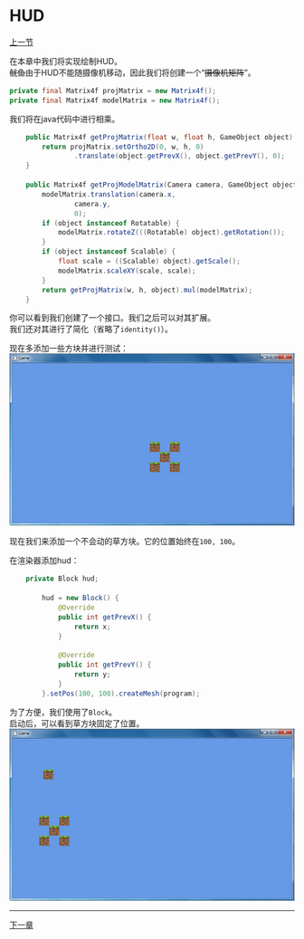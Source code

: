 # HUD

[上一节](camera.md)

在本章中我们将实现绘制HUD。  
~~鱿鱼~~由于HUD不能随摄像机移动，因此我们将创建一个“~~摄像机矩阵~~”。
```java
private final Matrix4f projMatrix = new Matrix4f();
private final Matrix4f modelMatrix = new Matrix4f();
```
我们将在java代码中进行相乘。
```java
    public Matrix4f getProjMatrix(float w, float h, GameObject object) {
        return projMatrix.setOrtho2D(0, w, h, 0)
                .translate(object.getPrevX(), object.getPrevY(), 0);
    }

    public Matrix4f getProjModelMatrix(Camera camera, GameObject object, float w, float h) {
        modelMatrix.translation(camera.x,
                camera.y,
                0);
        if (object instanceof Rotatable) {
            modelMatrix.rotateZ(((Rotatable) object).getRotation());
        }
        if (object instanceof Scalable) {
            float scale = ((Scalable) object).getScale();
            modelMatrix.scaleXY(scale, scale);
        }
        return getProjMatrix(w, h, object).mul(modelMatrix);
    }
```
你可以看到我们创建了一个接口。我们之后可以对其扩展。  
我们还对其进行了简化（省略了`identity()`）。

现在多添加一些方块并进行测试：  
![hud-0](hud-0.png)

现在我们来添加一个不会动的草方块。它的位置始终在`100, 100`。

在渲染器添加hud：
```java
    private Block hud;

        hud = new Block() {
            @Override
            public int getPrevX() {
                return x;
            }

            @Override
            public int getPrevY() {
                return y;
            }
        }.setPos(100, 100).createMesh(program);
```
为了方便，我们使用了`Block`。  
启动后，可以看到草方块固定了位置。  
![hud-1](hud-1.png)

---
[下一章](../chapter3/model.md)
